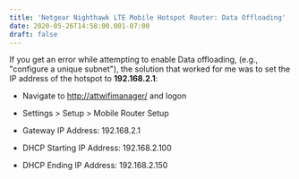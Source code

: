 ```yaml
---
title: 'Netgear Nighthawk LTE Mobile Hotspot Router: Data Offloading'
date: 2020-05-26T14:58:00.001-07:00
draft: false
---
```


If you get an error while attempting to enable Data offloading, (e.g., "configure a unique subnet"), the solution that worked for me was to set the IP address of the hotspot to **192.168.2.1**:

*   Navigate to [http://attwifimanager/](http://attwifimanager/) and logon
*   Settings > Setup > Mobile Router Setup

*   Gateway IP Address: 192.168.2.1
*   DHCP Starting IP Address: 192.168.2.100
*   DHCP Ending IP Address: 192.168.2.150